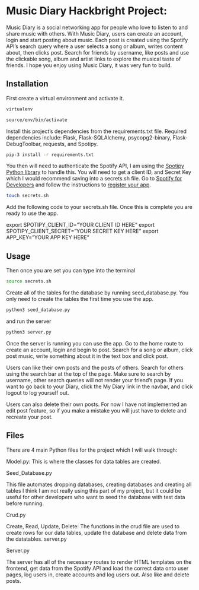 # Music Diary Hackbright Project:

Music Diary is a social networking app for people who love to listen to and share music with others.  With Music Diary, users can create an account, login and start posting about music. Each post is created using the Spotify API’s search query where a user selects a song or album, writes content about, then clicks post. Search for friends by username, like posts and use the clickable song, album and artist links to explore the musical taste of friends. I hope you enjoy using Music Diary, it was very fun to build.

## Installation

First create a virtual environment and activate it.
``` bash 
virtualenv
```
``` bash
source/env/bin/activate
```
Install this project’s dependencies from the requirements.txt file.
Required dependencies include: Flask, Flask-SQLAlchemy, psycopg2-binary, Flask-DebugToolbar, requests, and Spotipy.

``` bash 
pip-3 install -r requirements.txt
```

You then will need to authenticate the Spotify API, I am using the [Spotipy Python library](https://spotipy.readthedocs.io/en/2.19.0/) to handle this. You will need to get a client ID, and Secret Key which I would recommend saving into a secrets.sh file. Go to [Spotify for Developers](https://developer.spotify.com/) and follow the instructions to [register your app](https://developer.spotify.com/documentation/general/guides/app-settings/#register-your-app). 

``` bash 
touch secrets.sh 
```
Add the following code to your secrets.sh file. Once this is complete you are ready to use the app.

export SPOTIPY_CLIENT_ID=”YOUR CLIENT ID HERE”
export SPOTIPY_CLIENT_SECRET=”YOUR SECRET KEY HERE”
export APP_KEY=”YOUR APP KEY HERE”


## Usage

Then once you are set you can type into the terminal
``` bash
source secrets.sh
```

Create all of the tables for the database by running seed_database.py. You only need to create the tables the first time you use the app.

```bash
python3 seed_database.py
```

and run the server

```bash
python3 server.py
```

Once the server is running you can use the app. Go to the home route to create an account, login and begin to post. Search for a song or album, click post music, write something about it in the text box and click post. 

Users can like their own posts and the posts of others. Search for others using the search bar at the top of the page. Make sure to search by username, other search queries will not render your friend’s page. If you want to go back to your Diary, click the My Diary link in the navbar, and click logout to log yourself out.

Users can also delete their own posts. For now I have not implemented an edit post feature, so if you make a mistake you will just have to delete and recreate your post.

## Files
There are 4 main Python files for the project which I will walk through:

Model.py:
This is where the classes for data tables are created.

Seed_Database.py

This file automates dropping databases, creating databases and creating all tables
I think I am not really using this part of my project, but it could be useful for other developers who want to seed the database with test data before running. 

Crud.py 

Create, Read, Update, Delete: The functions in the crud file are used to create rows for our data tables, update the database and delete data from the datatables.
server.py

Server.py 

The server has all of the necessary routes to render HTML templates on the frontend, get data from the Spotify API and load the correct data onto user pages, log users in, create accounts and log users out. Also like and delete posts.
